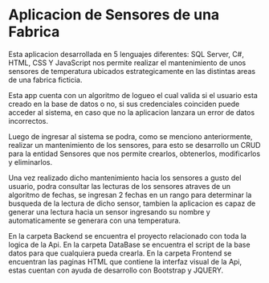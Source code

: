 # Aplicacion de Sensores de una Fabrica

Esta aplicacion desarrollada en 5 lenguajes diferentes: SQL Server, C#, HTML, CSS Y JavaScript nos permite realizar el mantenimiento de unos sensores de temperatura ubicados estrategicamente en las distintas areas de una fabrica ficticia.

Esta app cuenta con un algoritmo de logueo el cual valida si el usuario esta creado en la base de datos o no, si sus credenciales coinciden puede acceder al sistema, en caso que no la aplicacion lanzara un error de datos incorrectos.

Luego de ingresar al sistema se podra, como se menciono anteriormente, realizar un mantenimiento de los sensores, para esto se desarrollo un CRUD para la entidad Sensores que nos permite crearlos, obtenerlos, modificarlos y eliminarlos.

Una vez realizado dicho mantenimiento hacia los sensores a gusto del usuario, podra consultar las lecturas de los sensores atraves de un algoritmo de fechas, se ingresan 2 fechas en un rango para determinar la busqueda de la lectura de dicho sensor, tambien
la aplicacion es capaz de generar una lectura hacia un sensor ingresando su nombre y automaticamente se generara con una temperatura.

En la carpeta Backend se encuentra el proyecto relacionado con toda la logica de la Api.
En la carpeta DataBase se encuentra el script de la base datos para que cualquiera pueda crearla.
En la carpeta Frontend se encuentran las paginas HTML que contiene la interfaz visual de la Api, estas cuentan con ayuda de desarrollo con Bootstrap y JQUERY.
